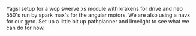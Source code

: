 Yagsl setup for a wcp swerve xs module with krakens for drive and neo 550's run by spark max's for the angular motors. We are also using a navx for our gyro. 
Set up a little bit up pathplanner and limelight to see what we can do for now.
